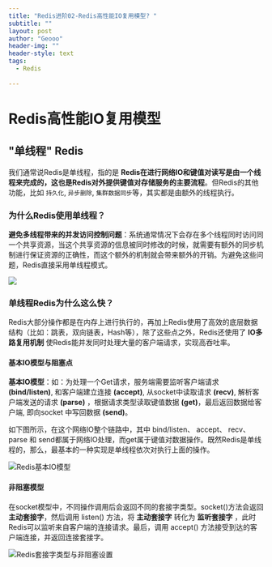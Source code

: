 ```yaml
---
title: "Redis进阶02-Redis高性能IO复用模型? "
subtitle: ""
layout: post
author: "Geooo"
header-img: ""
header-style: text
tags:
  - Redis
  
---
```


# Redis高性能IO复用模型

## "单线程" Redis

我们通常说Redis是单线程，指的是 **Redis在进行网络IO和键值对读写是由一个线程来完成的，这也是Redis对外提供键值对存储服务的主要流程**。但Redis的其他功能，比如 ``持久化``, ``异步删除``, ``集群数据同步``等，其实都是由额外的线程执行。

### 为什么Redis使用单线程？

**避免多线程带来的并发访问控制问题**：系统通常情况下会存在多个线程同时访问同一个共享资源，当这个共享资源的信息被同时修改的时候，就需要有额外的同步机制进行保证资源的正确性，而这个额外的机制就会带来额外的开销。为避免这些问题，Redis直接采用单线程模式。

![](https://static001.geekbang.org/resource/image/cb/33/cbd394e62219cc5a6d9ae64035e51733.jpg)

### 单线程Redis为什么这么快？

Redis大部分操作都是在内存上进行执行的，再加上Redis使用了高效的底层数据结构（比如：跳表，双向链表，Hash等），除了这些点之外，Redis还使用了 **IO多路复用机制** 使Redis能并发同时处理大量的客户端请求，实现高吞吐率。

#### 基本IO模型与阻塞点

**基本IO模型**：如：为处理一个Get请求，服务端需要监听客户端请求 **(bind/listen)**, 和客户端建立连接 **(accept)**, 从socket中读取请求 **(recv)**, 解析客户端发送的请求 **(parse)** ，根据请求类型读取键值数据 **(get)**，最后返回数据给客户端, 即向socket 中写回数据 **(send)**。

如下图所示，在这个网络IO整个链路中，其中 bind/listen、 accept、 recv、 parse 和 send都属于网络IO处理，而get属于键值对数据操作。既然Redis是单线程的，那么，最基本的一种实现是单线程依次对执行上面的操作。

![Redis基本IO模型](https://static001.geekbang.org/resource/image/e1/c9/e18499ab244e4428a0e60b4da6575bc9.jpg)

#### 非阻塞模型

在socket模型中，不同操作调用后会返回不同的套接字类型。socket()方法会返回 **主动套接字**，然后调用 listen() 方法，将 **主动套接字** 转化为 **监听套接字** ，此时Redis可以监听来自客户端的连接请求。最后，调用 accept() 方法接受到达的客户端连接，并返回连接套接字。

![Redis套接字类型与非阻塞设置](https://static001.geekbang.org/resource/image/1c/4a/1ccc62ab3eb2a63c4965027b4248f34a.jpg)








